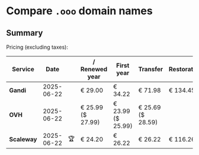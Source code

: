 # Compare `.ooo` domain names

## Summary

Pricing (excluding taxes):

| Service | Date |  | / Renewed year | First year | Transfer | Restoration |
|--|--|--|--|--|--|--|
| **Gandi** | 2025-06-22 |  | € 29.00 | € 34.22 | € 71.98 | € 134.45 |
| **OVH** | 2025-06-22 |  | € 25.99<br>($ 27.99) | € 23.99<br>($ 25.99) | € 25.69<br>($ 28.59) |  |
| **Scaleway** | 2025-06-22 | 🏆 | € 24.20 | € 26.22 | € 26.22 | € 116.26 |
